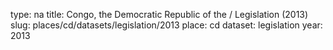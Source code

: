 type: na
title: Congo, the Democratic Republic of the / Legislation (2013)
slug: places/cd/datasets/legislation/2013
place: cd
dataset: legislation
year: 2013
